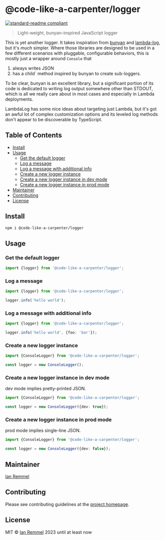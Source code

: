 # @code-like-a-carpenter/logger

[![standard-readme compliant](https://img.shields.io/badge/readme%20style-standard-brightgreen.svg?style=flat-square)](https://github.com/RichardLitt/standard-readme)

> Light-weight, bunyan-inspired JavaScript logger

This is yet another logger. It takes inspiration from
[bunyan](https://github.com/trentm/node-bunyan) and
[lambda-log](https://github.com/KyleRoss/node-lambda-log), but it's _much_
simpler. Where those libraries are designed to be used in a few different
scenarios with pluggable, configurable behaviors, this is mostly just a wrapper
around `Console` that

1.  always writes JSON
2.  has a child\` method inspired by bunyan to create sub-loggers.

To be clear, bunyan is an excellent library, but a significant portion of its
code is dedicated to writing log output somewhere other than STDOUT, which is
all we really care about in most cases and especially in Lambda deployments.

LambdaLog has some nice ideas about targeting just Lambda, but it's got an awful
lot of complex customization options and its leveled log methods don't appear to
be discoverable by TypeScript.

## Table of Contents

-   [Install](#install)
-   [Usage](#usage)
    -   [Get the default logger](#get-the-default-logger)
    -   [Log a message](#log-a-message)
    -   [Log a message with additional info](#log-a-message-with-additional-info)
    -   [Create a new logger instance](#create-a-new-logger-instance)
    -   [Create a new logger instance in dev mode](#create-a-new-logger-instance-in-dev-mode)
    -   [Create a new logger instance in prod mode](#create-a-new-logger-instance-in-prod-mode)
-   [Maintainer](#maintainer)
-   [Contributing](#contributing)
-   [License](#license)

## Install

```bash
npm i @code-like-a-carpenter/logger
```

## Usage

### Get the default logger

```ts
import {logger} from '@code-like-a-carpenter/logger';
```

### Log a message

```ts
import {logger} from '@code-like-a-carpenter/logger';

logger.info('hello world');
```

### Log a message with additional info

```ts
import {logger} from '@code-like-a-carpenter/logger';

logger.info('hello world', {foo: 'bar'});
```

### Create a new logger instance

```ts
import {ConsoleLogger} from '@code-like-a-carpenter/logger';

const logger = new ConsoleLogger();
```

### Create a new logger instance in dev mode

dev mode implies pretty-printed JSON.

```ts
import {ConsoleLogger} from '@code-like-a-carpenter/logger';

const logger = new ConsoleLogger({dev: true});
```

### Create a new logger instance in prod mode

prod mode implies single-line JSON.

```ts
import {ConsoleLogger} from '@code-like-a-carpenter/logger';

const logger = new ConsoleLogger({dev: false});
```

## Maintainer

[Ian Remmel](https://www.ianwremmel.com)

## Contributing

Please see contributing guidelines at the
[project homepage](https://www.github.com/code-like-a-carpenter/workbench/tree/main/packages/@code-like-a-carpenter/logger).

## License

MIT © [Ian Remmel](https://www.ianwremmel.com) 2023 until at least now
